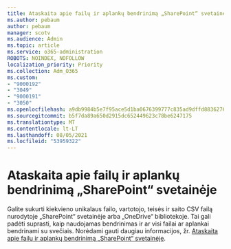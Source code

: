 ```yaml
---
title: Ataskaita apie failų ir aplankų bendrinimą „SharePoint“ svetainėje
ms.author: pebaum
author: pebaum
manager: scotv
ms.audience: Admin
ms.topic: article
ms.service: o365-administration
ROBOTS: NOINDEX, NOFOLLOW
localization_priority: Priority
ms.collection: Adm_O365
ms.custom:
- "9000192"
- "3049"
- "9000191"
- "3050"
ms.openlocfilehash: a9db9984b5e7f95ace5d1ba0676399777c835ad9dffd8836276a07ed7e850262
ms.sourcegitcommit: b5f7da89a650d2915dc652449623c78be6247175
ms.translationtype: MT
ms.contentlocale: lt-LT
ms.lasthandoff: 08/05/2021
ms.locfileid: "53959322"
---
```

# <a name="report-on-file-and-folder-sharing-in-a-sharepoint-site"></a>Ataskaita apie failų ir aplankų bendrinimą „SharePoint“ svetainėje

Galite sukurti kiekvieno unikalaus failo, vartotojo, teisės ir saito CSV failą nurodytoje „SharePoint“ svetainėje arba „OneDrive“ bibliotekoje. Tai gali padėti suprasti, kaip naudojamas bendrinimas ir ar visi failai ar aplankai bendrinami su svečiais. Norėdami gauti daugiau informacijos, žr. [Ataskaita apie failų ir aplankų bendrinimą „SharePoint“ svetainėje](https://docs.microsoft.com/sharepoint/sharing-reports).
